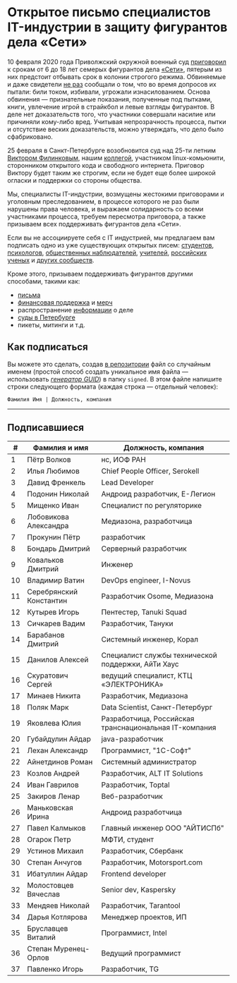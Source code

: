 # Открытое письмо специалистов IT-индустрии в защиту фигурантов дела «Сети» 

10 февраля 2020 года Приволжский окружной военный суд [приговорил](https://zona.media/news/2020/02/10/pnz18) к срокам от 6 до 18 лет семерых фигурантов дела [«Сети»](https://meduza.io/feature/2018/06/14/ya-sdalsya-prakticheski-srazu-kak-fsb-pod-pytkami-vybivaet-priznaniya-u-antifashistov), пятерым из них предстоит отбывать срок в колонии строгого режима. Обвиняемые и даже свидетели [не раз](https://twitter.com/sssmirnov/status/1226767770668404736) сообщали о том, что во время допросов их пытали: били током, избивали, угрожали изнасилованием. Основа обвинения — признательные показания, полученные под пытками, книги, увлечение игрой в страйкбол и левые взгляды фигурантов. В деле нет доказательств того, что участники совершали насилие или причиняли кому-либо вред. Учитывая непрозрачность процесса, пытки и отсутствие веских доказательств, можно утверждать, что дело было сфабриковано. 

25 февраля в Санкт-Петербурге возобновится суд над 25-ти летним [Виктором Филинковым](https://rupression.com/person/viktor-filinkov/), нашим [коллегой](https://github.com/RussianBruteForce), участником linux-комьюнити, сторонником открытого кода и свободного интернета. Приговор Виктору будет таким же строгим, если не будет еще более широкой огласки и поддержки со стороны общества. 

Мы, специалисты IT-индустрии, возмущены жестокими приговорами и уголовным преследованием, в процессе которого не раз были нарушены права человека, и выражаем солидарность со всеми участниками процесса, требуем пересмотра приговора, а также призываем всех поддерживать фигурантов дела «Сети». 

Если вы не ассоциируете себя с IT индустрией, мы предлагаем вам подписать одно из уже существующих открытых писем: [студентов](https://doxajournal.ru/support_networkcase), [психологов](https://docs.google.com/forms/d/e/1FAIpQLSfS7j5wJEcY3uggSpL4yp9YHuYKyVTrZLP_WBbnyytx5O9z-A/viewform), [общественных наблюдателей](https://www.facebook.com/story.php?story_fbid=2670390803075933&id=100003151178607), [учителей](https://pedagog-prof.org/novosti/privlech-vinovnykh-v-primenenii-pytok-zayavlenie-profsoyuza-uchitel-po-delu-seti), [российских ученых](http://scientific.ru/zayavlenie-po-delu-seti/) и [других сообществ](https://rupression.com/2020/02/15/we-are-network/).

Кроме этого, призываем поддерживать фигурантов другими способами, такими как: 
* [письма](http://rosuznik.org/arrests)
* [финансовая поддержка](https://rupression.com/support/) и [мерч](https://rupression.com/merch/)
* распространение [информации](https://rupression.com/kak-fsb-fabrikuet-delo-terrorizme-protiv-antifashistov-v-rossii/) о деле
* [суды в Петербурге](https://afisha.zona.media/)
* пикеты, митинги и т.д.

## Как подписаться

Вы можете это сделать, создав [в репозитории](https://github.com/developers-against-repressions/network-case) файл со случайным именем (простой способ создать уникальное имя файла — использовать *[генератор GUID](https://www.guidgenerator.com/online-guid-generator.aspx)*) в папку `signed`. В этом файле напишите строки
следующего формата (каждая строка — отдельный человек):
```
Фамилия Имя | Должность, компания
```

***

## Подписавшиеся

| #    | Фамилия и имя                      |  Должность, компания                    |
|------|------------------------------------|-----------------------------------------|
| 1    | Пётр Волков              | нс, ИОФ РАН                     |
| 2    | Илья Любимов            | Chief People Officer, Serokell          |
| 3    | Давид Френкель        | Lead Developer                          |
| 4    | Подонин Николай      | Андроид разработчик, Е-Легион |
| 5    | Мищенко Иван            | Специалист по регуляторике |
| 6    | Лобовикова Александра | Медиазона, разработчица |
| 7    | Прокунин Пётр          | разработчик                  |
| 8    | Бондарь Дмитрий      | Серверный разработчик |
| 9    | Ковальков Дмитрий  | Инженер                          |
| 10   | Владимир Ватин        | DevOps engineer, I-Novus                |
| 11   | Серебрянский Константин | Разработчик Osome, Медиазона |
| 12   | Кутырев Игорь          | Пентестер, Tanuki Squad        |
| 13   | Сичкарев Вадим        | Разработчик, Тануки    |
| 14   | Барабанов Дмитрий  | Системный инженер, Корал |
| 15   | Данилов Алексей      | Специалист службы технической поддержки, АйТи Хаус |
| 16   | Скуратович Сергей  | ведущий специалист, КТЦ «ЭЛЕКТРОНИКА» |
| 17   | Минаев Никита          | Разработчик, Медиазона |
| 18   | Поляк Марк                | Data Scientist, Санкт-Петербург |
| 19   | Яковлева Юлия          | Разработчица, Российская транснациональная IT-компания |
| 20   | Губайдулин Айдар    | java-разработчик             |
| 21   | Лехан Александр      | Программист, "1С-Софт"  |
| 22   | Айнетдинов Роман    | Системный администратор |
| 23   | Козлов Андрей          | Разработчик, ALT IT Solutions |
| 24   | Иван Гаврилов          | Разработчик, Toptal          |
| 25   | Закиров Ленар          | Веб-разработчик           |
| 26   | Маньковская Ирина  | Андроид разработчица |
| 27   | Павел Калмыков        | Главный инженер ООО "АЙТИСПб" |
| 28   | Огарок Петр              | МФТИ, студент                |
| 29   | Устинов Михаил        | Разработчик, Сбербанк |
| 30   | Степан Анчугов        | Разработчик, Motorsport.com  |
| 31   | Ибатуллин Айдар      | Frontend developer                      |
| 32   | Молостовцев Вячеслав | Senior dev, Kaspersky                   |
| 33   | Мендяев Николай      | Разработчик, Tarantool       |
| 34   | Дарья Котлярова      | Менеджер проектов, ИП |
| 35   | Бруславцев Виталий | Программист, Intel           |
| 36   | Степан Муренец-Орлов | Ведущий программист   |
| 37   | Павленко Игорь        | Разработчик, TG              |
